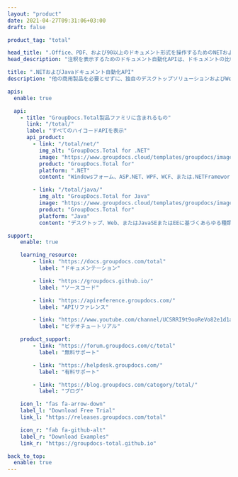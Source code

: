 ```yaml
---
layout: "product"
date: 2021-04-27T09:31:06+03:00
draft: false

product_tag: "total"

head_title: ".Office、PDF、および90以上のドキュメント形式を操作するためのNETおよびJavaライブラリ"
head_description: "注釈を表示するためのドキュメント自動化APIは、ドキュメントの比較と検索を変換します。 Webおよびデスクトップのドキュメント管理システムで使用する"

title: ".NETおよびJavaドキュメント自動化API"
description: "他の商用製品を必要とせずに、独自のデスクトップソリューションおよびWebアプリ内からドキュメントを操作します."

apis:
  enable: true

  api:
    - title: "GroupDocs.Total製品ファミリに含まれるもの"
      link: "/total/"
      label: "すべてのハイコードAPIを表示"
      api_product:
        - link: "/total/net/"
          img_alt: "GroupDocs.Total for .NET"
          image: "https://www.groupdocs.cloud/templates/groupdocs/images/product-logos/groupdocs-total-net.png"
          product: "GroupDocs.Total for"
          platform: ".NET"
          content: "Windowsフォーム、ASP.NET、WPF、WCF、または.NETFramework2.0以降に基づく任意の種類のアプリケーションを対象とします."

        - link: "/total/java/"
          img_alt: "GroupDocs.Total for Java"
          image: "https://www.groupdocs.cloud/templates/groupdocs/images/product-logos/groupdocs-total-java.png"
          product: "GroupDocs.Total for"
          platform: "Java"
          content: "デスクトップ、Web、またはJavaSEまたはEEに基づくあらゆる種類のアプリケーション用のネイティブJavaAPI."

support:
    enable: true

    learning_resource:
        - link: "https://docs.groupdocs.com/total"
          label: "ドキュメンテーション"

        - link: "https://groupdocs.github.io/"
          label: "ソースコード"

        - link: "https://apireference.groupdocs.com/"
          label: "APIリファレンス"

        - link: "https://www.youtube.com/channel/UCSRRI9t9ooReVo82e1d1a0g"
          label: "ビデオチュートリアル"

    product_support:
        - link: "https://forum.groupdocs.com/c/total"
          label: "無料サポート"

        - link: "https://helpdesk.groupdocs.com/"
          label: "有料サポート"

        - link: "https://blog.groupdocs.com/category/total/"
          label: "ブログ"

    icon_l: "fas fa-arrow-down"
    label_l: "Download Free Trial"
    link_l: "https://releases.groupdocs.com/total"

    icon_r: "fab fa-github-alt"
    label_r: "Download Examples"
    link_r: "https://groupdocs-total.github.io"

back_to_top:
  enable: true
---
```

